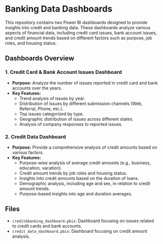 # Banking Data Dashboards

This repository contains two Power BI dashboards designed to provide insights into credit and banking data. These dashboards analyze various aspects of financial data, including credit card issues, bank account issues, and credit amount trends based on different factors such as purpose, job roles, and housing status.

## Dashboards Overview

### 1. Credit Card & Bank Account Issues Dashboard
- **Purpose:** Analyze the number of issues reported in credit card and bank accounts over the years.
- **Key Features:**
  - Trend analysis of issues by year.
  - Distribution of issues by different submission channels (Web, Referral, Phone, etc.).
  - Top issues categorized by type.
  - Geographic distribution of issues across different states.
  - Analysis of company responses to reported issues.
  
### 2. Credit Data Dashboard
- **Purpose:** Provide a comprehensive analysis of credit amounts based on various factors.
- **Key Features:**
  - Purpose-wise analysis of average credit amounts (e.g., business, education, vacation).
  - Credit amount trends by job roles and housing status.
  - Insights into credit amounts based on the duration of loans.
  - Demographic analysis, including age and sex, in relation to credit amount trends.
  - Purpose-based insights into age and duration averages.

## Files
- `credit&banking_dashboard.pbix`: Dashboard focusing on issues related to credit cards and bank accounts.
- `credit_data_dashboard.pbix`: Dashboard focusing on credit amount analysis.


